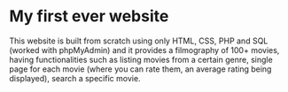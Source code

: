 # My first ever website

This website is built from scratch using only HTML, CSS, PHP and SQL (worked with phpMyAdmin) and it provides a filmography of 100+ movies, having functionalities such as listing movies from a certain genre, single page for each movie (where you can rate them, an average rating being displayed), search a specific movie.

